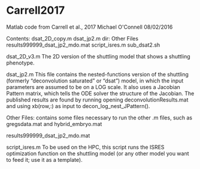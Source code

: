 # Carrell2017
Matlab code from Carrell et al., 2017
Michael O'Connell 
08/02/2016

Contents:
dsat_2D_copy.m
dsat_jp2.m
dir: Other Files
results999999_dsat_jp2_mdo.mat
script_isres.m
sub_dsat2.sh

dsat_2D_v3.m 
The 2D version of the shuttling model that shows a shuttling phenotype. 

dsat_jp2.m
This file contains the nested-functions version of the shuttling (formerly “deconvolution 
saturated” or “dsat”) model, in which the
input parameters are assumed to be on a LOG scale. It also uses a Jacobian Pattern matrix, 
which tells the ODE solver the structure of the Jacobian. The published results are found
by running opening deconvolutionResults.mat and using xb(row,:) as input to 
decon_log_nest_JPattern(). 

Other Files: contains some files necessary to run the other .m files, such as gregsdata.mat
and hybrid_embryo.mat

results999999_dsat_jp2_mdo.mat


script_isres.m
To be used on the HPC, this script runs the ISRES optimization function on the shuttling
model (or any other model you want to feed it; use it as a template).
